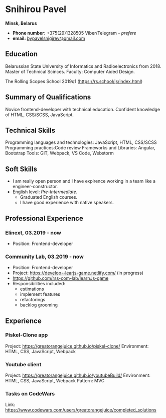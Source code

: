 # Snihirou Pavel
**Minsk, Belarus**
 * **Phone number:** +375(29)1328505 Viber/Telegram - *prefere*
 * **email:** bypavelsnigirev@gmail.com

## Education
Belarussian State University of Informatics and Radioelectronics from 2018. 
Master of Technical Scinces.
Faculty: Computer Aided Design.

The Rolling Scopes School 2019q1 (https://rs.school/js/index.html)
 
## Summary of Qualifications 	
Novice frontend-developer with technical education. Confident knowledge of HTML, CSS/SCSS, JavaScript.

## Technical Skills
Programming languages and technologies: JavaScript, HTML, CSS/SCSS
Programming practices:Code review
Frameworks and Libraries: Angular, Bootstrap
Tools: GIT, Webpack, VS Code,  Webstorm

## Soft Skills
* I am really open person and I have expirence working in a team like a engineer-constructor.
* English level: *Pre-Intermediate*. 
    * Graduated English courses.
    * I have good experience with native speakers.
    
## Professional Experience
### Elinext, 03.2019 - now
* Position: Frontend-developer

### Community Lab, 03.2019 - now
* Position: Frontend-developer
* Project: https://develop--learjs-game.netlify.com/ (in progress)
* https://github.com/rss-com-lab/learnJs-game
* Responsibilities included:
   * estimations
   * implement features
   * refactorings
   * backlog grooming

## Experience

### Piskel-Clone app
Project: https://greatorangejuice.github.io/piskel-clone/
Environment: HTML, CSS, JavaScript,  Webpack

### Youtube client
Project: https://greatorangejuice.github.io/youtubeBuild/
Environment: HTML, CSS, JavaScript, Webpack
Pattern: MVC

### Tasks on CodeWars
Link: https://www.codewars.com/users/greatorangejuice/completed_solutions

